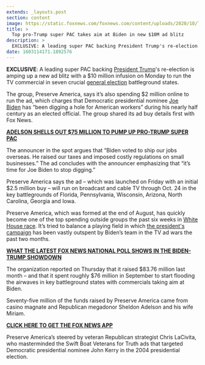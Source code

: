 ```yaml
--- 
extends: _layouts.post 
section: content 
image: https://static.foxnews.com/foxnews.com/content/uploads/2020/10/TrumpBidenAP-PhotoPatrick-Semansky.jpg 
title: > 
  Top pro-Trump super PAC takes aim at Biden in new $10M ad blitz 
description: > 
  EXCLUSIVE: A leading super PAC backing President Trump's re-election is amping up a new ad blitz with a $10 million infusion on Monday to run the TV commercial in seven crucial general election battleground states.The group shared its ad buy details first with Fox News.ADELSON SHELLS OUT $75 MILLION TO PUMP UP PRO-TRUMP SUPER PACThe announcer in the spot argues that “Biden voted to ship our jobs overseas.It’s tried to balance a playing field in which the president's campaign has been vastly outspent by Biden’s team in the TV ad wars the past two months.Seventy-five million of the funds raised by Preserve America came from casino magnate and Republican megadonor Sheldon Adelson and his wife Miriam. 
date: 1603114171.1892576 
--- 
```

<div><p class="speakable"><strong>EXCLUSIVE</strong>:&#160;A leading super PAC&#160;backing <a href="https://www.foxnews.com/category/person/donald-trump">President Trump</a>'s re-election is amping up a new ad blitz with a $10 million infusion on Monday to run the TV commercial in seven crucial <a href="https://www.foxnews.com/category/politics/elections">general election</a> battleground states.</p><p class="ad gam"></p><p class="ad gam"></p><p class="ad gam"></p><p class="speakable">The group,&#160;Preserve America,&#160;says it&#8217;s also spending $2 million online to run the ad, which charges that&#160;Democratic presidential nominee&#160;<a href="https://www.foxnews.com/category/person/joe-biden" target="_blank">Joe Biden</a>&#160;has &#8220;been digging a hole for American workers&#8221; during his nearly half century as an elected official. The group shared its ad buy details first with Fox News.</p><p><strong><a href="https://www.foxnews.com/politics/adelson-shells-out-75-million-to-pump-up-pro-trump-super-pac-in-final-stretch">ADELSON SHELLS OUT $75 MILLION TO PUMP UP PRO-TRUMP SUPER PAC</a></strong></p><p>The announcer in the spot argues that &#8220;Biden voted to ship our jobs overseas. He raised our taxes and imposed costly regulations on small businesses.&#8221; The ad concludes with the announcer emphasizing that &#8220;it&#8217;s time for Joe Biden to stop digging.&#8221;</p><p class="ad gam"></p><p class="video-container"></p><p>Preserve America says the ad &#8211; which was&#160;launched on Friday with an initial $2.5 million buy &#8211; will run on broadcast and cable TV through Oct. 24 in the key battlegrounds of Florida, Pennsylvania, Wisconsin, Arizona, North Carolina, Georgia&#160;and Iowa.</p><p class="ad gam"></p><p>Preserve America, which was formed at the end of August, has quickly become one of the top spending outside groups the past six weeks in&#160;<a href="https://www.foxnews.com/category/politics/2020-presidential-election" target="_blank">White House race</a>. It&#8217;s tried to balance a playing field in which <a href="https://www.foxnews.com/category/politics/elections/campaigning/trump-2020-campaign" target="_blank">the president's campaign</a> has been vastly outspent by Biden&#8217;s team in the TV ad wars the past two months.</p><p><strong><a href="https://www.foxnews.com/politics/fox-news-poll-biden-gains-ground-over-trump">WHAT THE LATEST FOX NEWS NATIONAL POLL SHOWS IN THE BIDEN-TRUMP SHOWDOWN</a></strong></p><p class="ad gam"></p><p>The organization reported on Thursday that it raised $83.76 million last month &#8211; and that it spent roughly $76 million in September to start flooding the airwaves in key battleground states with commercials taking aim at Biden.</p><p class="ad gam"></p><p>Seventy-five million of the funds raised by Preserve America came from casino magnate and Republican megadonor Sheldon Adelson and his wife Miriam.</p><p class="ad gam"></p><p><strong><a href="https://foxnews.onelink.me/xLDS?pid=AppArticleLink&amp;af_dp=foxnewsaf%3A%2F%2F&amp;af_web_dp=https%3A%2F%2Fwww.foxnews.com%2Fapps-products">CLICK HERE TO GET THE FOX NEWS APP</a></strong></p><p class="ad gam"></p><p>Preserve America&#8217;s steered by veteran Republican strategist Chris LaCivita, who masterminded the Swift Boat Veterans for Truth ads that targeted Democratic presidential nominee John Kerry in the 2004 presidential election.</p></div>